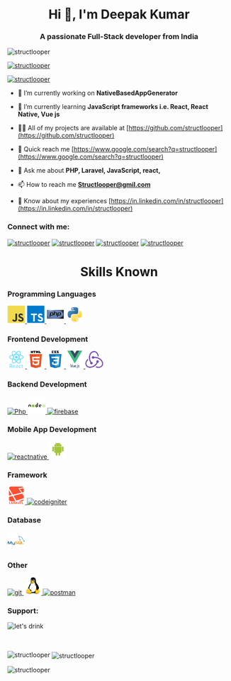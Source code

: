 <h1 align="center">Hi 👋, I'm Deepak Kumar</h1>
<h3 align="center">A passionate Full-Stack developer from India</h3>

<p align="left"> <img src="https://komarev.com/ghpvc/?username=structlooper&label=Profile%20views&color=0e75b6&style=flat" alt="structlooper" /> </p>

<p align="left"> <a href="https://github.com/ryo-ma/github-profile-trophy"><img src="https://github-profile-trophy.vercel.app/?username=structlooper" alt="structlooper" /></a> </p>

<p align="left"> <a href="https://twitter.com/structlooper" target="blank"><img src="https://img.shields.io/twitter/follow/structlooper?logo=twitter&style=for-the-badge" alt="structlooper" /></a> </p>

- 🔭 I’m currently working on **NativeBasedAppGenerator**

- 🌱 I’m currently learning **JavaScript frameworks i.e. React, React Native, Vue js**

- 👨‍💻 All of my projects are available at [https://github.com/structlooper](https://github.com/structlooper)

- 📝 Quick reach me [https://www.google.com/search?q=structlooper](https://www.google.com/search?q=structlooper)

- 💬 Ask me about **PHP, Laravel, JavaScript, react,**

- 📫 How to reach me **Structlooper@gmil.com**

- 📄 Know about my experiences [https://in.linkedin.com/in/structlooper](https://in.linkedin.com/in/structlooper)

<h3 align="left">Connect with me:</h3>
<p align="left">
<a href="https://twitter.com/structlooper" target="blank"><img align="center"
     src="https://cliply.co/wp-content/uploads/2019/07/371907030_TWITTER_ICON_400px.gif" alt="structlooper" height="100" width="100" /></a>
<a href="https://linkedin.com/in/structlooper" target="blank"><img align="center" 
    src="https://cliply.co/wp-content/uploads/2021/02/372102050_LINKEDIN_ICON_400px.gif" alt="structlooper" height="100" width="100" /></a>
<a href="https://fb.com/structlooper" target="blank"><img align="center"
     src="https://cliply.co/wp-content/uploads/2019/07/371907490_FACEBOOK_ICON_400px.gif" alt="structlooper"height="100" width="100" /></a>
<a href="https://instagram.com/structlooper" target="blank"><img align="center" 
    src="https://cliply.co/wp-content/uploads/2019/07/371907300_INSTAGRAM_ICON_400px.gif" alt="structlooper" height="100" width="100" /></a>
</p>

<h1 align="center">Skills Known</h1>
<h3 align="left">Programming Languages</h3>
<p align="left">
    <a href="https://developer.mozilla.org/en-US/docs/Web/JavaScript" target="_blank"> <img src="https://raw.githubusercontent.com/devicons/devicon/master/icons/javascript/javascript-original.svg" alt="javascript" width="40" height="40"/> </a>
    <a href="https://www.typescriptlang.org/" target="_blank"> <img src="https://raw.githubusercontent.com/devicons/devicon/master/icons/typescript/typescript-original.svg" alt="typescript" width="40" height="40"/> </a>
    <a href="https://www.php.net" target="_blank"> <img src="https://raw.githubusercontent.com/devicons/devicon/master/icons/php/php-original.svg" alt="php" width="40" height="40"/> </a>
    <a href="https://www.python.org" target="_blank"> <img src="https://raw.githubusercontent.com/devicons/devicon/master/icons/python/python-original.svg" alt="python" width="40" height="40"/> </a>
</p>
<h3>Frontend Development</h3>
<p>
    <a href="https://reactjs.org/" target="_blank"> <img src="https://raw.githubusercontent.com/devicons/devicon/master/icons/react/react-original-wordmark.svg" alt="react" width="40" height="40"/> </a>
    <a href="https://www.w3.org/html/" target="_blank"> <img src="https://raw.githubusercontent.com/devicons/devicon/master/icons/html5/html5-original-wordmark.svg" alt="html5" width="40" height="40"/> </a>
    <a href="https://www.w3schools.com/css/" target="_blank"> <img src="https://raw.githubusercontent.com/devicons/devicon/master/icons/css3/css3-original-wordmark.svg" alt="css3" width="40" height="40"/> </a>
    <a href="https://vuejs.org/" target="_blank"> <img src="https://raw.githubusercontent.com/devicons/devicon/master/icons/vuejs/vuejs-original-wordmark.svg" alt="vuejs" width="40" height="40"/> </a>
    <a href="https://redux.js.org" target="_blank"> <img src="https://raw.githubusercontent.com/devicons/devicon/master/icons/redux/redux-original.svg" alt="redux" width="40" height="40"/> </a>
</p>
<h3>Backend Development</h3>
<p>
    <a href="https://www.php.net" target="_blank"> <img src="https://www.vectorlogo.zone/logos/apache_hadoop/apache_hadoop-icon.svg" alt="Php" width="40" height="40"/> </a><a href="https://nodejs.org/en/" target="_blank"> <img src="https://raw.githubusercontent.com/devicons/devicon/master/icons/nodejs/nodejs-original-wordmark.svg" alt="Nodejs" width="40" height="40"/> </a>
    <a href="https://firebase.google.com/" target="_blank"> <img src="https://www.vectorlogo.zone/logos/firebase/firebase-icon.svg" alt="firebase" width="40" height="40"/> </a>

</p>
<h3>Mobile App Development</h3>
<p>
    <a href="https://reactnative.dev/" target="_blank"> <img src="https://reactnative.dev/img/header_logo.svg" alt="reactnative" width="40" height="40"/> </a>
    <a href="https://www.android.com/intl/en_in/" target="_blank"> <img src="https://raw.githubusercontent.com/devicons/devicon/master/icons/android/android-original-wordmark.svg" alt="android" width="40" height="40"/> </a>

</p>
<h3>Framework</h3>
<p>
    <a href="https://laravel.com/" target="_blank"> <img src="https://raw.githubusercontent.com/devicons/devicon/master/icons/laravel/laravel-plain-wordmark.svg" alt="laravel" width="40" height="40"/> </a>
    <a href="https://codeigniter.com" target="_blank"> <img src="https://cdn.worldvectorlogo.com/logos/codeigniter.svg" alt="codeigniter" width="40" height="40"/> </a>

</p>
<h3>Database</h3>
<p>
    <a href="https://www.mysql.com/" target="_blank"> <img src="https://raw.githubusercontent.com/devicons/devicon/master/icons/mysql/mysql-original-wordmark.svg" alt="mysql" width="40" height="40"/> </a>
</p>
<h3>Other</h3>
<p align="left"><a href="https://git-scm.com/" target="_blank"> <img src="https://www.vectorlogo.zone/logos/git-scm/git-scm-icon.svg" alt="git" width="40" height="40"/> </a><a href="https://www.linux.org/" target="_blank"> <img src="https://raw.githubusercontent.com/devicons/devicon/master/icons/linux/linux-original.svg" alt="linux" width="40" height="40"/> </a><a href="https://postman.com" target="_blank"> <img src="https://www.vectorlogo.zone/logos/getpostman/getpostman-icon.svg" alt="postman" width="40" height="40"/> </a>






</p>


<h3 align="left">Support:</h3>
<p><a href="https://www.buymeacoffee.com/let's drink"> <img align="left" src="https://cdn.buymeacoffee.com/buttons/v2/default-yellow.png" height="50" width="210" alt="let's drink" /></a></p><br><br><br>


<p><img align="left" src="https://github-readme-stats.vercel.app/api/top-langs?username=structlooper&show_icons=true&locale=en&layout=compact" alt="structlooper" /></p>

<p>&nbsp;<img align="center" src="https://github-readme-stats.vercel.app/api?username=structlooper&show_icons=true&locale=en" alt="structlooper" /></p>

<p><img align="center" src="https://github-readme-streak-stats.herokuapp.com/?user=structlooper&" alt="structlooper" /></p>

